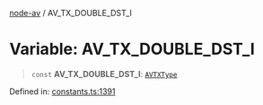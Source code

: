 [node-av](../globals.md) / AV\_TX\_DOUBLE\_DST\_I

# Variable: AV\_TX\_DOUBLE\_DST\_I

> `const` **AV\_TX\_DOUBLE\_DST\_I**: [`AVTXType`](../type-aliases/AVTXType.md)

Defined in: [constants.ts:1391](https://github.com/seydx/av/blob/f8631fc881b394300b1479f511d55cf1c370a87f/src/constants/constants.ts#L1391)
